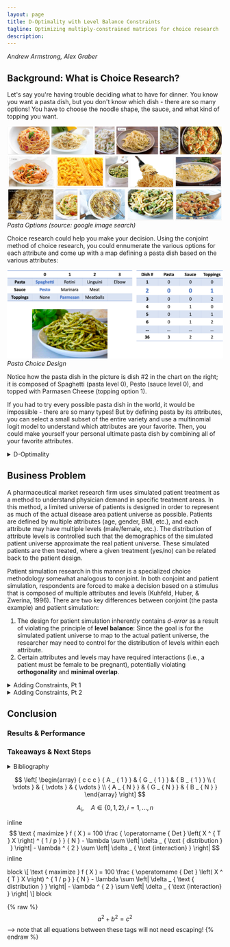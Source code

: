 ```yaml
---
layout: page
title: D-Optimality with Level Balance Constraints
tagline: Optimizing multiply-constrained matrices for choice research
description:
---
```

*Andrew Armstrong, Alex Graber*

## Background: What is Choice Research?

Let's say you're having trouble deciding what to have for dinner.  You know you want a pasta dish, but you don't know which dish - there are so many options!  You have to choose the noodle shape, the sauce, and what kind of topping you want.  


![Pasta](/assets/Picture1.png)  
*Pasta Options (source: google image search)*  


Choice research could help you make your decision.  Using the conjoint method of choice research, you could ennumerate the various options for each attribute and come up with a map defining a pasta dish based on the various attributes:


![Pasta Design](/assets/Picture2.png)  
*Pasta Choice Design*  


Notice how the pasta dish in the picture is dish #2 in the chart on the right; it is composed of Spaghetti (pasta level 0), Pesto (sauce level 0), and topped with Parmasen Cheese (topping option 1).  


If you had to try every possible pasta dish in the world, it would be impossible - there are so many types!  But by defining pasta by its attributes, you can select a small subset of the entire variety and use a multinomial logit model to understand which attributes are your favorite.  Then, you could make yourself your personal ultimate pasta dish by combining all of your favorite attributes.  




<details><summary>D-Optimality</summary>
  <div markdown = "1">

## D-Optimality
The pasta story is a simplistic example of choice research, but it should give you the intuition for why choice research is important, and how you can use a smaller portion of all possible options to associate value or importance with attribute levels.  This raises a key question: *How can you identify the best subset to use that maximizes the information gained from the research?*

It is clear that when the number of attributes and levels grow beyond a small set, presenting the full design (full factorial) becomes a challenge due to both the number of combinations required and the amount of burden placed on the respondent.  Fractional factorial designs, then, seek to allow the research to eke as much data out of the analysis as possible but use a much more limited subset of stimuli – but how do we know what the best (i.e., most efficient) fractional factorial design is?


Much research has been done on the topic of identifying efficient experimental designs (Hauser & Rao, 2002).  The current standard used to identify ‘efficient design’ is D-error – the geometric mean of the eigenvalues of the covariance matrix (D-efficiency is the inverse of D-error) (Kuhfeld, Huber, & Zwerina, 1996). Thus, the goal of an efficient design is to minimize D-error (therefore maximizing D-efficiency).  


D-efficient designs satisfy four principles (Kuhfeld, Huber, & Zwerina, 1996):
* **Orthogonality** is satisfied when the levels of each attribute vary independently of one another.  
* **Level balance** is satisfied when the levels of each attribute appear with equal frequency. 
* **Minimal overlap** is satisfied when the alternatives within each choice set have nonoverlapping attribute levels.  
* **Utility balance** is satisfied when the utilities of alternatives within choice sets are the same.


The standard method to identify an efficient design is to use one of any variant of the **Fedorov Algorithm** which, given a starting design, recursively makes exchange(s) that reduce D-error until some convergence criteria is met.  This method is susceptible to local minima; it may be necessary to run multiple iterations of the Fedorov Algorithm with different random starting designs to find the most efficient design (Kuhfeld, Huber, & Zwerina, 1996).

  </div>
</details>




## Business Problem

A pharmaceutical market research firm uses simulated patient treatment as a method to understand physician demand in specific treatment areas.  In this method, a limited universe of patients is designed in order to represent as much of the actual disease area patient universe as possible.  Patients are defined by multiple attributes (age, gender, BMI, etc.), and each attribute may have multiple levels (male/female, etc.).  The distribution of attribute levels is controlled such that the demographics of the simulated patient universe approximate the real patient universe.  These simulated patients are then treated, where a given treatment (yes/no) can be related back to the patient design.


Patient simulation research in this manner is a specialized choice methodology somewhat analogous to conjoint.  In both conjoint and patient simulation, respondents are forced to make a decision based on a stimulus that is composed of multiple attributes and levels (Kuhfeld, Huber, & Zwerina, 1996).  There are two key differences between conjoint (the pasta example) and patient simulation:
1. The design for patient simulation inherently contains *d-error* as a result of violating the principle of **level balance**:  Since the goal is for the simulated patient universe to map to the actual patient universe, the researcher may need to control for the distribution of levels within each attribute.  
2. Certain attributes and levels may have required interactions (i.e., a patient must be female to be pregnant), potentially violating **orthogonality** and **minimal overlap**.  




<details><summary>Adding Constraints, Pt 1</summary>
  <div markdown = "1">
    
## Adding Constraints, Pt 1
### Toy Problem 

As a toy problem, let us consider a patient universe in which patients are defined by:
![Picture 3](/assets/Picture3.png)


Expanding out all possibilities into the entire candidate set, this would be 3\*3\*2\*3 = 54 unique patient profiles.  Given respondent time is expensive, and high respondent burden decreases quality of results, we seek to reduce time-in-survey by creating a fractional-factorial design of 8 unique patient profiles.  As we want to extract as much data from the exercise as possible, the 8-profile fractional-factorial design must be as efficient as possible.


Practically speaking, the number of attributes is limited to no more than 25, each with at most 5 levels due to the complexity of the simulation, limited respondent pool, and limited number of experiments possible per respondent.  Thus, at most, the candidate set contains $$ 5 ^ { 25 } $$ (approx. $$ 3 \times 10 ^ { 17 } $$) possibilities – and will generally be significantly smaller as not all 25 attributes are used and most contain fewer than 5 levels.  However, the worst-case scenario requires approximately $$ 2 \times 10 ^ { 10 } $$ gigabytes to merely store the candidate set.  The combinatorics problem explains why stochastic search algorithms such as simulated annealing or genetic algorithms are frequently used instead of an exhaustive search against a complete candidate set.  




### Model Definition

Our goal is to maximize the weighted d-optimality of the design matrix, penalized for missing distributions and impossible variable interactions, and subject to the distributions of each attribute’s levels and interactions, where each attribute’s level is represented by a binary variable.

Objective Function (Wanida Limmun, 2012): 

$$ 
\text { maximize } f ( X ) = 100 \frac { \operatorname { Det } \left( X ^ { T } X \right) ^ { 1 / p } } { N } - \lambda \sum \left| \delta _ { \text { distribution } } \right| - \lambda ^ { 2 } \sum \left| \delta _ { \text {interaction} } \right|
$$ 

where $$ N $$ is the number of observations, $$ \delta $$ are vectors of relaxation variables, and $$ X $$ is the design matrix:

$$  
\left[ \begin{array} { c c c } { A _ { 1 } } & { G _ { 1 } } & { B _ { 1 } } \\ { \vdots } & { \vdots } & { \vdots } \\ { A _ { N } } & { G _ { N } } & { B _ { N } } \end{array} \right]
$$  

With decision variables $$ A, B, G $$ representing attributes:  

$$\qquad$$ Age:  $$ A _ { i } , \quad A \in \{ 0,1,2 \} , i = 1 , \ldots , n $$ *(i.e., the age group classification for each patient i)*
    
$$\qquad$$ Gender: $$ G _ { i } , \quad G \in \{ 0,1 \} , i = 1 , \ldots , n $$ *(i.e., the gender classification for each patient i)*
    
$$\qquad$$ BMI: $$ B _ { i } , \quad B \in \{ 0,1,2 \} , i = 1 , \ldots , n $$ *(i.e., the BMI classification for each patient i)*


For easier constraint formulation, we can use the Dantzig-Wolfe reformulation to rewrite our integer variables where the capital letter represents the binary variable series replacing an integer variable, and the lowercase letter represents the integer set of levels permissible for the given attribute:

$$  
\begin{array} { l l } { A _ { i } = \sum _ { 0 } ^ { z } z Z _ { z } , } & { \text { and } \sum _ { 0 _ { y } } ^ { z } Z _ { z } = 1 , \quad Z _ { z } \in \{ 0,1 \} , z \in \{ 0,1,2 \} } \\ { G _ { i } = \sum _ { 0 } ^ { y } y Y _ { y } , } & { \text { and } \sum _ { w ^ { 0 } } ^ { z } Y _ { y } = 1 , \quad Y _ { y } \in \{ 0,1 \} , y \in \{ 0,1 \} } \\ { B _ { i } = \sum _ { 0 } ^ { w } w W _ { w } , } & { \text { and } \sum _ { 0 } ^ { w ^ { 0 } } W _ { w } = 1 , \quad W _ { w } \in \{ 0,1 \} , w \in \{ 0,1,2 \} } \end{array}
$$  

Subject to:

$$\qquad$$ Age group proportions:

$$
\begin{array} { l } { \frac { \sum Z _ { 0 } } { N } = .25 + \delta _ { Z 0 } } \\ { \frac { \sum Z _ { 1 } } { N } = .5 + \delta _ { Z 1 } } \\ { \frac { \sum Z _ { 2 } } { N } = .25 + \delta _ { Z 1 } } \end{array}
$$

$$\qquad$$ Gender proportions:

$$
\begin{array} { l } { \frac { \sum Y _ { 0 } } { N } = .5 + \delta _ { Y 0 } } \\ { \frac { \sum Y _ { 1 } } { N } = .5 + \delta _ { Y 0 } } \end{array}
$$

$$\qquad$$ BMI proportions:

$$
\begin{array} { l } { \frac { \sum W _ { 0 } } { N } = .25 + \delta _ { W 0 } } \\ { \frac { \sum W _ { 1 } } { N } = .25 + \delta _ { W 1 } } \\ { \frac { \sum W _ { 2 } } { N } = .5 + \delta _ { W 2 } } \end{array}
$$

$$\qquad$$ Binary constraints: $$ W , Y , Z \in \{ 0,1 \} $$

$$\qquad$$ Interaction slacks: While not specified in the toy problem, it is entirely possible that we may have interactions specified in the design (i.e., men cannot be pregnant).  In these cases, the slacks are the count of the impossible interactions.  We will penalize these interaction slacks twice because they are more costly to the design than a missed distribution. 




### Constrained D-Optimality

For our discrete-choice design, the information matrix of an *n*-point design is 

$$
\mathrm { M } = X _ { n } ^ { T } X _ { n } 
$$

where $$ X $$ is an $$ n \times p $$ design matrix. Use 

$$ 
d \left( x _ { i } \right) = x _ { i } ^ { T } \left( \mathrm { X } _ { n } ^ { T } \mathrm { X } _ { n } \right) ^ { - 1 } x _ { i } 
$$ 

as variance estimator, where $$ \mathcal { X } _ { i } $$ represents a row. See (Labadi, 2015; Triefenback, 2008) for more details regarding optimality theory.  

To perform a sequential switch, a ‘delta function’ is defined that allows a less expensive update to the objective function value through the determinant of the information matrix as well as a variance estimator for the swap (Triefenback, 2008):

$$
\begin{array} { l } { \Delta \left( x _ { i } , x _ { j } \right) = d \left( x _ { j } \right) - \left[ d \left( x _ { i } \right) d \left( x _ { j } \right) - d \left( x _ { i } , x _ { j } \right) ^ { 2 } \right] - d \left( x _ { i } \right) } \\ { \operatorname { det } \left( X _ { n e w } ^ { T } X _ { n e w } \right) = \operatorname { det } \left( X _ { o l d } ^ { T } X _ { o l d } \right) * \left( 1 + \Delta \left( x _ { i } , x _ { j } \right) \right) } \end{array} \\ d \left( x _ { i } , x _ { j } \right) = x _ { i } ^ { T } \left( \mathrm { X } _ { n } ^ { T } \mathrm { X } _ { n } \right) ^ { - 1 } x _ { j } = x _ { j } ^ { T } \left( \mathrm { X } _ { n } ^ { T } \mathrm { X } _ { n } \right) ^ { - 1 } x _ { i }
$$  


In order to update our objective function at each iteration, we use the value $$ 1 + \Delta $$ as the ratio between the new and old objective function value. This allows us to pick out row swaps at each iteration that maximize the increase in the objective function. However, we must alter this ratio if we want to penalize the slacks on our proportions in our objective function, while picking out rows that both maximize the increase in the objective function minimize this penalty:

$$
\begin{array} { c } { \operatorname { det } \left( X _ { n e w } ^ { T } X _ { n e w } \right) - \lambda \sum \delta _ { n e w } = \operatorname { det } \left( X _ { o l d } ^ { T } X _ { o l d } \right) * \left( 1 + \Delta \left( x _ { i } , x _ { j } \right) \right) - \lambda \sum \delta _ { n e w } } \\ { p _ { n e w } = \lambda \sum \delta _ { n e w } , p _ { o l d } = \lambda \sum \delta _ { o l d } } \end{array} \\ \operatorname { det } \left( X _ { n e w } ^ { T } X _ { n e w } \right) - p _ { n e w } = \operatorname { det } \left( X _ { o l d } ^ { T } X _ { o l d } \right) * \left( 1 + \Delta \left( x _ { i } , x _ { j } \right) \right) - p _ { n e w } \\ \operatorname { det } \left( X _ { o l d } ^ { T } X _ { o l d } \right) - \lambda \sum \delta _ { o l d } = \operatorname { det } \left( X _ { o l d } ^ { T } X _ { o l d } \right) - p _ { o l d } \\ 
\frac { \operatorname { det } \left( X _ { n e w } ^ { T } X _ { n e w } \right) - p _ { n e w } } { \operatorname { det } \left( X _ { \text {old} } ^ { T } X _ { \text {old} } \right) - p _ { \text {old} } } = \frac { \operatorname { det } \left( X _ { \text {old} } ^ { T } X _ { o l d } \right) * \left( 1 + \Delta \left( x _ { i } , x _ { j } \right) \right) - p _ { \text {new} } } { \operatorname { det } \left( X _ { \text {old} } ^ { T } X _ { \text {old} } \right) - p _ { \text {old} } }
$$

Therefore, we can define a new update criterion:

$$
\begin{array} { c } { \Delta _ { p } \left( x _ { i } , x _ { j } \right) = \frac { \operatorname { det } \left( X _ { o l d } ^ { T } X _ { o l d } \right) * \left( 1 + \Delta \left( x _ { i } , x _ { j } \right) \right) - p _ { n e w } } { \operatorname { det } \left( X _ { o l d } ^ { T } X _ { o l d } \right) - p _ { o l d } } - 1 } \\ { \operatorname { det } \left( X _ { n e w } ^ { T } X _ { n e w } \right) - p _ { n e w } = \left( \operatorname { det } \left( X _ { o l d } ^ { T } X _ { o l d } \right) - p _ { o l d } \right) * \left( 1 + \Delta _ { p } \left( x _ { i } , x _ { j } \right) \right) } \end{array}
$$

This criterion allows us to figure out the row swap that maximizes our objective function, given that the slacks are penalized. It also allows us to terminate the algorithm as the improvement $$ \Delta _ { p } $$ converges to zero, i.e. the marginal improvement of another swap becomes trivial.




### Modified Fedorov Algorithm

We have implemented a modified Fedorov Algorithm (Labadi, 2015; Triefenback, 2008) that considers the slack of distribution constraints (step 4) when performing the iterative state search:
1. Calculate the candidate set, the set of all theoretically possible combinations.  Because of the possibility of explosive growth with combinatorics, this will not always be feasible.
2. Generate an initial n-point design (an arbitrary design with a nonsingular information matrix) that generally obeys distribution constraints
3. Compute $$ M,  M  ^ { \top } $$, and the determinant of $$ M $$
4. Perform an exhaustive search across the design matrix $$ X $$ and the entire candidate set, using the delta function and $$ \Delta _ { p } \left( \mathbf { x } _ { i } \mathbf { x } _ { j } \right) $$ to identify the pair of points that maximally improve D-optimality, penalizing the slack from the distribution constraints. Perform the swap.
5. If efficiency metric is sufficiently close to optimal (or improvement from variance estimator is sufficiently small), stop.  If the iteration limit is reached, stop. Set $$ i = i + 1 $$ and return to step 3

<details><summary>Fedorov Code</summary>
  <div markdown = "1">
	  
```
#-- Objective functions -----------------------------------------------------------
doptimality <- function(dm, design, lambda=0) {
  # calculates doptimality of design (and optionally penalizes distribution constraints)
  # params:
  # dm: DesignMatrix object containing attribute & constraint information
  # design: design matrix where columns are attributes and rows are patients
  # lambda: weight to penalize constraints.  lambda=0 means no distribution constraints
  # returns: d-efficiency metric
  
  # calculate slacks for the design
  dm$X <- design
  dm$update_slacks()

  objective <- (100 * det( t(design)%*%design )^(1/ncol(design)))/ nrow(design)
  # objective <- det( t(design)%*%design ) / nrow(design)
  penalty <- lambda*( sum(abs(unlist(dm$dslacks))) + lambda*(sum(abs(unlist(dm$islacks)))) )
  # this double-penalizes islacks b/c we really don't want impossible interactions
  return(objective - penalty)
}

#-- Helper functions -----------------------------------------------------------
# d <- function(D, row) {
#   # function to calculate variance estimator
#   # params:
#   # D: current design matrix
#   # row: row to evaluate wrt. design
#   estimator <- row %*% solve( t(D)%*%D ) %*% t(row)
#   return(estimator)
# }

var_est <- function(D,i_row,j_row) {
  # variance estimator for swapping rows
  # params:
  # D: current design matrix
  # i_row: leaving row
  # j_row: entering row
  
  # attempting protection from singular matrix inversions
  X <- tryCatch( 
    { solve( t(D)%*%D ) },
    finally={ MASS::ginv( t(D)%*%D )  }
  )    
  est <- j_row %*% X %*% i_row
  return(est)
  # return(j %*% solve( t(as.matrix(D))%*%as.matrix(D) ) %*% t(as.matrix(i)))
}

penalty <- function(dm, X, lambda) {
  # penatly calculator
  # params:
  # dm: DesignMatrix object with attributes and constraints
  # X: design matrix
  # lambda: penalty for slacks
  # returns: penalty
  
  # calculate slacks for the current design
  dm$update_slacks()
  
  penalty <- lambda*( sum(abs(unlist(dm$dslacks))) + lambda*(sum(abs(unlist(dm$islacks)))) )
  return(penalty)
}

delta_var <- function(D, i, j, lambda) {
  # variance estimator for swapping rows
  # params:
  # D: current design matrix
  # i: leaving row
  # j: entering row
  # lambda: penalty for slacks
  # returns: variance estimator
  
  est <- var_est(D,j,j) - ( var_est(D,j,j)*var_est(D,i,i)-var_est(D,i,j)^2 ) - var_est(D,i,i)
  return(est)
}

update_obj <- function(D, i, j_row, lambda, det, dvar) {
  # calculates the % increase in the objective function for the row swap
  # params:
  # D: current design matrix
  # i: leaving row *index*
  # j: entering row
  # lambda: penalty for slacks
  # det: determinant
  # dvar: delta variance estimator
  # returns: updated doptimality metric
  
  # calculate penalties
  old_p <- penalty(dm, D, lambda)
  i_row <- D[i,]
  dm$del_row(i)
  dm$add_row(j_row)
  dm$update_slacks()
  new_p <- penalty(dm, dm$X, lambda)
  
  # revert dm$X
  dm$X <- D 
  return( (det*(1+dvar)-new_p) / (det-old_p) - 1 )
}

#-- Fedorov --------------------------
fedorov <- function(dm, candidate_set, n, lambda=0) {
  # fedorov algorithm find d-optimal design
  # params:
    # dm: Design Matrix object
    # candidate_set: matrix of all possible combinations of attributes
    # n: number of rows
    # lambda: weight for slack penalties
  # returns: optimal design
  
  # set inital values of algorithm
  iter <- 1
  obj_delta_best <- .0001
  det <- as.numeric(determinant(t(dm$X)%*%dm$X)$modulus)
  
  # iterate until the improvement in D-optimality is minimal or 100 iterations is reached
  while ((obj_delta_best > 10e-6) && (iter < 100)) {

    i_best <- NULL
    j_best <- NULL
    obj_delta_best <- 0
    
    for (i in 1:n) {                      # iterate through rows in design matrix
      for (j in 1:nrow(candidate_set)) {  # iterate through rows in candidate set
        
        dvar <- NULL
        obj_delta <- NULL    

        # calculate the potential improvement in D-optimality by replacing the
        # current row in the design with the current row in the candidate set
        dvar <- delta_var(dm$X, dm$X[i,], candidate_set[j,])
        # delta <- delta_var(dm$X, t(dm$X[i,]), as.matrix(candidate_set[j,]))
        obj_delta <- update_obj(dm$X, i, candidate_set[j,], lambda, det, dvar)

        # if that is greater than the best candidate so far, make it the new best pair
        if (obj_delta > obj_delta_best) {
          obj_delta_best <- obj_delta
          dvar_best <- dvar
          i_best <- i
          j_best <- j
          print(paste(paste("iteration", iter, sep=" "), obj_delta_best, dvar_best, sep=" | "))
        } else {
          next
        }
      } # end for j
    } # end for i

    ### updates
    if (is.null(i_best)) {
      # no better swaps found
      break
    } else {
      # perform swap
      dm$del_row(i_best)
      dm$add_row(candidate_set[j_best,])
      dm$update_slacks()
      
      # update the determinate following the swap
      det <- det*(1+dvar_best)
      
      iter <- iter+1
    }
    
  } # end while
  
  if (iter == 100) {
    print("Algorithm stopped due to reaching iteration limit")
  } else {
    print(paste("Convergence achieved in ",iter," iterations"))
  }
  return(dm$X)
} # end fedorov
```
  </div>
</details>

### Parallelized
We attempted to then parallelize the modified Fedorov Algorithm as it has ‘embarrassingly parallel’ tasks in the exhaustive search.  In step 4 above, it should be possible to calculate $$ \Delta _ { p } \left( \mathbf { x } _ { i } \mathbf { x } _ { j } \right) $$ in parallel.  Our R implementation fails, seemingly due to a bug in the doParallel or foreach libraries that prevent passing a reference class object to the parallel environment.  While the parallel infrastructure may require too much overhead to outperform the non-parallel version for the toy problem (especially given that we must store $$ \Delta _ { p } \left( \mathbf { x } _ { i } \mathbf { x } _ { j } \right) $$ for each pair and sort the final list), we believe that as the problem size grows, the effects of parallelizing would show significant runtime improvements.




#### MFA Results

Running the modified Fedorov Algorithm for our toy problem on a top-of-the-line computer requires approximately 25 seconds per 100 iterations.  With lambda > 0, It becomes evident that oscillation is present, and the toy problem stops due to reaching the iteration limit, not due to convergence.  Additionally, the d-optimality of the resulting design (35.3) actually makes the design worse compared to the initial, randomly-generated design (53.1). 


![Picture5](/assets/Picture5.png)


With lambda = 0, the algorithm converges in 10 iterations over 2 seconds and demonstrates a significant improvement in d-optimality (131.0) over the original random design (53.9).


![Picture6](/assets/Picture6.png)


Both storage and runtime requirements limit the utility of this algorithm.  For large problems, it is infeasible to store the entirety of the candidate set; even if storage were possible, exhaustively iterating across $$ 3 \times 10 ^ { 17 } $$ possibilities (as defined in our worst-case scenario) would require more time than any user is likely to be willing to spend.

	
### Genetic Algorithm

Given the infeasibilities associated with running a discrete, exhaustive search on large candidate sets, we have also implemented a genetic algorithm to perform a stochastic search (Wanida Limmun, 2012):

1. Generate the initial herd of size *population* – a list of randomly generated designs
2. Calculate the d-optimality of each.  Preserve some number of elites.
3. Breed random pairs of the non-elite stock (i.e., generate 2 new designs with random 50% from each parent).
4. Randomly mutate cells within the children.
5. Recombine the herd and assess the fitness (d-optimality) of each.  Cull the poor performers, keeping only *population*.
6. Identify the most fit of the new generation; compare fitness to best from prior generation.  If fitness increase is sufficiently large, increment the number of generations and go back to step 2.  Otherwise stop.  If the maximum number of generations is reached, stop.

Steps 2, 3, 4, and 5 are all ‘embarrassingly parallel’, so it is possible to implement a parallelized genetic algorithm to allow faster traversal of the search space or larger populations and more generations.


#### GA Results

  </div>
</details>

<details><summary>Adding Constraints, Pt 2</summary>
  <div markdown = "1">
    
## Adding Constraints, Pt 2
### Full Problem

### Model Definition
  </div>
</details>



    
## Conclusion
### Results & Performance

### Takeaways & Next Steps


<details><summary>Bibliography</summary>
  <div markdown = "1">
    
## Bibliography

1. Hauser, J., & Rao, V. (2002, September). Conjoint Analysis, Related Modeling, and Applications. In IN MARKET RESEARCH AND MODELING: PROGRESS AND PROSPECTS: A TRIBUTE. Kluwer Academic Publishers.
2.  Kuhfeld, W., Huber, J., & Zwerina, K. (1996, September). A General Method for Constructing Efficient Choice Designs. Retrieved October 2018, from https://faculty.fuqua.duke.edu/~jch8/bio/Papers/Zwerina%20Kuhfeld%20Huber.pdf
3. Labadi, L. A. (2015, February). Some Refinements on Fedorov’s Algorithms for Constructing D-optimal Designs. Brazilian Journal of Probability and Statistics, 29, 53-70.
4. Triefenback, F. (2008). Design of Experiments: The D-Optimal Approach and Its Implementation As a Computer Algorithm. Umeå University, Department of Computing Science.
5. Warren F. Kuhfeld. (2001, January). Multinomial Logit, Discrete Choice Modeling. Retrieved October 2018, from https://www.stat.auckland.ac.nz/~balemi/Choice.pdf

  </div>
</details>


$$
\left[ \begin{array} { c c c } { A _ { 1 } } & { G _ { 1 } } & { B _ { 1 } } \\ { \vdots } & { \vdots } & { \vdots } \\ { A _ { N } } & { G _ { N } } & { B _ { N } } \end{array} \right]
$$

$$ A _ { i } , \quad A \in \{ 0,1,2 \} , i = 1 , \ldots , n $$

inline 
$$ 
\text { maximize } f ( X ) = 100 \frac { \operatorname { Det } \left( X ^ { T } X \right) ^ { 1 / p } } { N } - \lambda \sum \left| \delta _ { \text { distribution } } \right| - \lambda ^ { 2 } \sum \left| \delta _ { \text {interaction} } \right|
$$ inline


block
\\[
\text { maximize } f ( X ) = 100 \frac { \operatorname { Det } \left( X ^ { T } X \right) ^ { 1 / p } } { N } - \lambda \sum \left| \delta _ { \text { distribution } } \right| - \lambda ^ { 2 } \sum \left| \delta _ { \text {interaction} } \right|
\\]
block


{% raw %}
$$a^2 + b^2 = c^2$$ --> note that all equations between these tags will not need escaping! 
{% endraw %}

